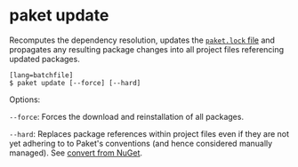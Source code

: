 # paket update

Recomputes the dependency resolution, updates the [`paket.lock` file](lock-file.html) and propagates any resulting package changes into all project files referencing updated packages.

    [lang=batchfile]
    $ paket update [--force] [--hard]

Options:

  `--force`: Forces the download and reinstallation of all packages.

  `--hard`: Replaces package references within project files even if they are not yet adhering to to Paket's conventions (and hence considered manually managed). See [convert from NuGet](convert-from-nuget.html).